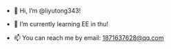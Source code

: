 - 👋 Hi, I’m @liyutong343!

- 🌱 I’m currently learning EE in thu!

- 📫 You can reach me by email: 1871637628@qq.com

<!---
liyutong343/liyutong343 is a ✨ special ✨ repository because its `README.md` (this file) appears on your GitHub profile.
You can click the Preview link to take a look at your changes.//- 👀 I’m interested in ...//- 💞️ I’m looking to collaborate on ...
--->
